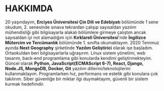 # HAKKIMDA

20 yaşındayım, **Erciyes Üniversitesi Çin Dili ve Edebiyatı** bölümünde 1 sene okudum, 2. senesinde sınava tekrardan çalışıp sayısaldan yazılım mühendisliği gibi bilgisayarla alakalı bölümlere girmeye çalıştım ancak sayısaldan iyi not alamadığım için **Kırklareli Üniversitesi**'nde **İngilizce Mütercim ve Tercümanlık** bölümünde 1. sınıfta okumaktayım. 2020 Temmuz ayında **Next Geography** şirketinde **Yazılım Geliştirici** olarak işe başladım. Ortaokuldan beri bilgisayarlarla uğraşırım. Linux sistem yönetimi, web tasarım, back-end programlama gibi konularda kendimi geliştirmekteyim. Güncel olarak **Python, JavaScript(ECMAScript 6-7), React, Django, Node.JS, MongoDB, Docker, Git** yazılım dillerini/teknolojilerini kullanmaktayım. Programlarken hız, performans ve estetik gibi konulara çok takılırım. Siber güvenliğe bir miktar ilgi duymaktayım, güvenli bir sistem kurmak hedefimdir.